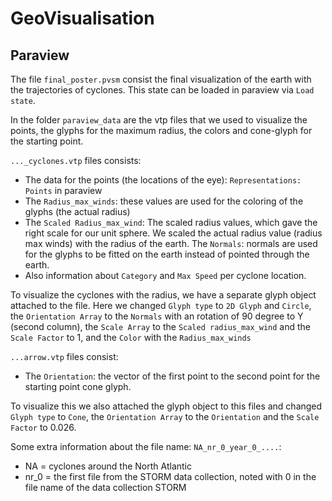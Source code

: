 # GeoVisualisation


## Paraview

The file `final_poster.pvsm` consist the final visualization of the earth with the trajectories of cyclones. This state can be loaded in paraview via  `Load state`. 

In the folder `paraview_data` are the vtp files that we used to visualize the points, the glyphs for the maximum radius, the colors and cone-glyph for the starting point.

`..._cyclones.vtp` files consists:
- The data for the points (the locations of the eye): `Representations: Points` in paraview
- The `Radius_max_winds`: these values are used for the coloring of the glyphs (the actual radius)
- The `Scaled Radius_max_wind`: The scaled radius values, which gave the right scale for our unit sphere. We scaled the actual radius value (radius max winds) with the radius of the earth.
The `Normals`: normals are used for the glyphs to be fitted on the earth instead of pointed through the earth.
- Also information about `Category` and `Max Speed` per cyclone location.

To visualize the cyclones with the radius, we have a separate glyph object attached to the file.
Here we changed `Glyph type` to `2D Glyph` and `Circle`, the `Orientation Array` to the `Normals` with an rotation of 90 degree to Y (second column), the `Scale Array` to the `Scaled radius_max_wind` and the `Scale Factor` to 1, and the `Color` with the `Radius_max_winds`


`...arrow.vtp` files consist:
- The `Orientation`: the vector of the first point to the second point for the starting point cone glyph.

To visualize this we also attached the glyph object to this files and changed `Glyph type` to `Cone`, the `Orientation Array` to the `Orientation` and the `Scale Factor` to 0.026.


Some extra information about the file name: `NA_nr_0_year_0_....`:
- NA = cyclones around the North Atlantic
- nr_0 = the first file from the STORM data collection, noted with 0 in the file name of the data collection STORM